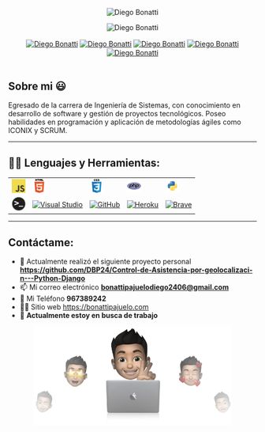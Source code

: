<p align=center><img src="https://encrypted-tbn0.gstatic.com/images?q=tbn:ANd9GcRhmG8vip0rdxEihY4WTrZflXDa7HbQUjNSNQ&s" alt="Diego Bonatti" height="200"></p>

<p align=center><img src="https://readme-typing-svg.herokuapp.com?color=%236FDA44&size=32&center=true&vCenter=true&width=600&height=50&lines=Hola,+Soy+Diego+Bonatti+%F0%9F%91%8B;+Ingeniero+de+Sistemas" alt="Diego Bonatti" /></p>
<div align=center>
      <a href="#" target="blank"><img align="center" src="https://img.shields.io/badge/YouTube-FF0000?style=for-the-badge&logo=youtube&logoColor=white" alt="Diego Bonatti"  /></a>
      <a href="https://wa.link/8if955" target="blank"><img align="center" src="https://img.shields.io/badge/WhatsApp-00FF00?style=for-the-badge&logo=whatsapp&logoColor=white" alt="Diego Bonatti" /></a>
      <a href="https://www.linkedin.com/in/diego-bonatti-pajuelo" target="blank"><img align="center" src="https://img.shields.io/badge/LinkedIn-0077B5?style=for-the-badge&logo=linkedin&logoColor=white" alt="Diego Bonatti"/></a>
      <a href="https://www.facebook.com/diego.bonattipajuelo" target="blank"><img align="center" src="https://img.shields.io/badge/Facebook-1877F2?style=for-the-badge&logo=facebook&logoColor=white" alt="Diego Bonatti"  /></a>
      <a href = "mailto:bonattipajuelodiego2406@gmail.com" target="blank"><img align="center" src="https://img.shields.io/badge/Gmail-D14836?style=for-the-badge&logo=gmail&logoColor=white" alt="Diego Bonatti"  /></a> </div>
<br>
<h2>Sobre mi 😃</h2>
    
<p>Egresado de la carrera de Ingeniería de Sistemas, con 
conocimiento en desarrollo de software y gestión de proyectos 
tecnológicos. Poseo habilidades en programación y aplicación de 
metodologías ágiles como ICONIX y SCRUM.</p>
    <hr>
    
## 👨‍💻 Lenguajes y Herramientas: 
    
<table>
        <tbody>
            <tr>
                <td><a href="#"><img alt="JavaScript" title="JavaScript" height="28px"
                            src="https://raw.githubusercontent.com/github/explore/80688e429a7d4ef2fca1e82350fe8e3517d3494d/topics/javascript/javascript.png" /></a>
                </td>
                <td><a href="#"><img alt="HTML5" title="HTML5" height="28px"
                            src="https://raw.githubusercontent.com/github/explore/80688e429a7d4ef2fca1e82350fe8e3517d3494d/topics/html/html.png" /></a>
                </td>
                <td><a href="#"><img alt="CSS3" title="CSS3" height="28px"
                            src="https://raw.githubusercontent.com/github/explore/80688e429a7d4ef2fca1e82350fe8e3517d3494d/topics/css/css.png" /></a>
                </td>
                <td><a href="#"><img alt="PHP" title="PHP" height="28px"
                            src="https://raw.githubusercontent.com/github/explore/80688e429a7d4ef2fca1e82350fe8e3517d3494d/topics/php/php.png" /></a>
                </td>
                <td><a href="#"><img alt="Python" title="Python" height="28px"
                            src="https://raw.githubusercontent.com/github/explore/80688e429a7d4ef2fca1e82350fe8e3517d3494d/topics/python/python.png" /></a>
                </td>
            </tr>
            <tr>
                <td><a href="#"><img alt="Terminal" title="Terminal" height="28px"
                            src="https://raw.githubusercontent.com/github/explore/80688e429a7d4ef2fca1e82350fe8e3517d3494d/topics/terminal/terminal.png" /></a>
                </td>
                <td><a href="#"><img alt="Visual Studio" title="Visual Studio Code" height="28px"
                            src="https://img.icons8.com/fluent/48/000000/visual-studio-code-2019.png" /></a></td>
                <td><a href="#"><img alt="GitHub" title="GitHub" height="28px"
                            src="https://i.imgur.com/DZgetVv.png" /></a>
                </td>
                <td><a href="#"><img alt="Heroku" title="Heroku" height="28px"
                            src="https://img.icons8.com/color/48/000000/heroku.png" /></a></td>
                <td><a href="https://brave.com/eyl243"><img alt="Brave" title="Brave" height="28px"
                            src="https://i.imgur.com/UfBWFbP.png" /></a></td>
            </tr>
        </tbody>
    </table>
<hr>

## Contáctame:

- 🔭 Actualmente realizó el siguiente proyecto personal **https://github.com/DBP24/Control-de-Asistencia-por-geolocalizaci-n---Python-Django**
- 📫 Mi correo electrónico **bonattipajuelodiego2406@gmail.com**
- 🌱 Mi Teléfono **967389242**
- 👨‍💻 Sitio web https://bonattipajuelo.com
- 🔭 **Actualmente estoy en busca de trabajo**

<p align=center><img src="https://raw.githubusercontent.com/KevinPatel04/KevinPatel04/master/cover-thompson.png" alt="Diego Bonatti" height="200"></p>




